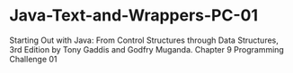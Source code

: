 # Java-Text-and-Wrappers-PC-01
Starting Out with Java: From Control Structures through Data Structures, 3rd Edition by Tony Gaddis and Godfry Muganda.  Chapter 9 Programming Challenge 01
